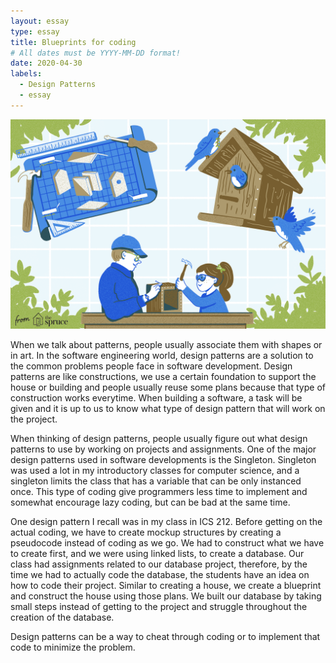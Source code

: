 ```yaml
---
layout: essay
type: essay
title: Blueprints for coding
# All dates must be YYYY-MM-DD format!
date: 2020-04-30
labels:
  - Design Patterns
  - essay
---
```

<img class="ui medium image" src="../images/house.png">

When we talk about patterns, people usually associate them with shapes or in art. In the software engineering world, design patterns are a solution to the common problems people face in software development. Design patterns are like constructions, we use a certain foundation to support the house or building and people usually reuse some plans because that type of construction works everytime. When building a software, a task will be given and it is up to us to know what type of design pattern that will work on the project.

When thinking of design patterns, people usually figure out what design patterns to use by working on projects and assignments. One of the major design patterns used in software developments is the Singleton. Singleton was used a lot in my introductory classes for computer science, and a singleton limits the class that has a variable that can be only instanced once. This type of coding give programmers less time to implement and somewhat encourage lazy coding, but can be bad at the same time.

One design pattern I recall was in my class in ICS 212. Before getting on the actual coding, we have to create mockup structures by creating a pseudocode instead of coding as we go. We had to construct what we have to create first, and we were using linked lists, to create a database. Our class had assignments related to our database project, therefore, by the time we had to actually code the database, the students have an idea on how to code their project. Similar to creating a house, we create a blueprint and construct the house using those plans. We built our database by taking small steps instead of getting to the project and struggle throughout the creation of the database.

Design patterns can be a way to cheat through coding or to implement that code to minimize the problem.
